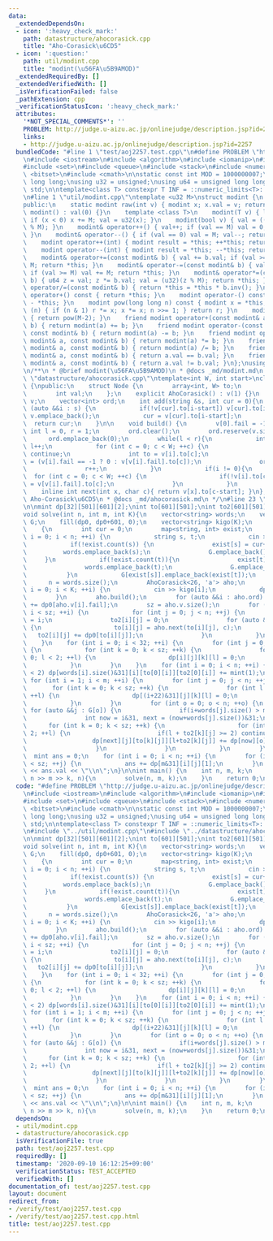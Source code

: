 ```yaml
---
data:
  _extendedDependsOn:
  - icon: ':heavy_check_mark:'
    path: datastructure/ahocorasick.cpp
    title: "Aho-Corasick\u6CD5"
  - icon: ':question:'
    path: util/modint.cpp
    title: "modint(\u56FA\u5B9AMOD)"
  _extendedRequiredBy: []
  _extendedVerifiedWith: []
  _isVerificationFailed: false
  _pathExtension: cpp
  _verificationStatusIcon: ':heavy_check_mark:'
  attributes:
    '*NOT_SPECIAL_COMMENTS*': ''
    PROBLEM: http://judge.u-aizu.ac.jp/onlinejudge/description.jsp?id=2257
    links:
    - http://judge.u-aizu.ac.jp/onlinejudge/description.jsp?id=2257
  bundledCode: "#line 1 \"test/aoj2257.test.cpp\"\n#define PROBLEM \"http://judge.u-aizu.ac.jp/onlinejudge/description.jsp?id=2257\"\
    \n#include <iostream>\n#include <algorithm>\n#include <iomanip>\n#include <map>\n\
    #include <set>\n#include <queue>\n#include <stack>\n#include <numeric>\n#include\
    \ <bitset>\n#include <cmath>\n\nstatic const int MOD = 1000000007;\nusing ll =\
    \ long long;\nusing u32 = unsigned;\nusing u64 = unsigned long long;\nusing namespace\
    \ std;\n\ntemplate<class T> constexpr T INF = ::numeric_limits<T>::max()/32*15+208;\n\
    \n#line 1 \"util/modint.cpp\"\ntemplate <u32 M>\nstruct modint {\n    u32 val;\n\
    public:\n    static modint raw(int v) { modint x; x.val = v; return x; }\n   \
    \ modint() : val(0) {}\n    template <class T>\n    modint(T v) { ll x = (ll)(v%(ll)(M));\
    \ if (x < 0) x += M; val = u32(x); }\n    modint(bool v) { val = ((unsigned int)(v)\
    \ % M); }\n    modint& operator++() { val++; if (val == M) val = 0; return *this;\
    \ }\n    modint& operator--() { if (val == 0) val = M; val--; return *this; }\n\
    \    modint operator++(int) { modint result = *this; ++*this; return result; }\n\
    \    modint operator--(int) { modint result = *this; --*this; return result; }\n\
    \    modint& operator+=(const modint& b) { val += b.val; if (val >= M) val -=\
    \ M; return *this; }\n    modint& operator-=(const modint& b) { val -= b.val;\
    \ if (val >= M) val += M; return *this; }\n    modint& operator*=(const modint&\
    \ b) { u64 z = val; z *= b.val; val = (u32)(z % M); return *this; }\n    modint&\
    \ operator/=(const modint& b) { return *this = *this * b.inv(); }\n    modint\
    \ operator+() const { return *this; }\n    modint operator-() const { return modint()\
    \ - *this; }\n    modint pow(long long n) const { modint x = *this, r = 1; while\
    \ (n) { if (n & 1) r *= x; x *= x; n >>= 1; } return r; }\n    modint inv() const\
    \ { return pow(M-2); }\n    friend modint operator+(const modint& a, const modint&\
    \ b) { return modint(a) += b; }\n    friend modint operator-(const modint& a,\
    \ const modint& b) { return modint(a) -= b; }\n    friend modint operator*(const\
    \ modint& a, const modint& b) { return modint(a) *= b; }\n    friend modint operator/(const\
    \ modint& a, const modint& b) { return modint(a) /= b; }\n    friend bool operator==(const\
    \ modint& a, const modint& b) { return a.val == b.val; }\n    friend bool operator!=(const\
    \ modint& a, const modint& b) { return a.val != b.val; }\n};\nusing mint = modint<MOD>;\n\
    \n/**\n * @brief modint(\u56FA\u5B9AMOD)\n * @docs _md/modint.md\n */\n#line 1\
    \ \"datastructure/ahocorasick.cpp\"\ntemplate<int W, int start>\nclass AhoCorasick\
    \ {\npublic:\n    struct Node {\n        array<int, W> to;\n        int fail;\n\
    \        int val;\n    };\n    explicit AhoCorasick() : v(1) {}\n    vector<Node>\
    \ v;\n    vector<int> ord;\n    int add(string &s, int cur = 0){\n        for\
    \ (auto &&i : s) {\n            if(!v[cur].to[i-start]) v[cur].to[i-start] = v.size(),\
    \ v.emplace_back();\n            cur = v[cur].to[i-start];\n        }\n      \
    \  return cur;\n    }\n\n    void build() {\n        v[0].fail = -1;\n       \
    \ int l = 0, r = 1;\n        ord.clear();\n        ord.reserve(v.size());\n  \
    \      ord.emplace_back(0);\n        while(l < r){\n            int i = ord[l];\
    \ l++;\n            for (int c = 0; c < W; ++c) {\n                if(!v[i].to[c])\
    \ continue;\n                int to = v[i].to[c];\n                v[to].fail\
    \ = (v[i].fail == -1 ? 0 : v[v[i].fail].to[c]);\n                ord.emplace_back(to);\n\
    \                r++;\n            }\n            if(i != 0){\n              \
    \  for (int c = 0; c < W; ++c) {\n                    if(!v[i].to[c]) v[i].to[c]\
    \ = v[v[i].fail].to[c];\n                }\n            }\n        }\n    }\n\
    \    inline int next(int x, char c){ return v[x].to[c-start]; }\n};\n/**\n * @brief\
    \ Aho-Corasick\u6CD5\n * @docs _md/ahocorasick.md\n */\n#line 23 \"test/aoj2257.test.cpp\"\
    \n\nmint dp[32][501][601][2];\nint to[601][501];\nint to2[601][501];\nint dp0[601];\n\
    void solve(int n, int m, int K){\n    vector<string> words;\n    vector<vector<int>>\
    \ G;\n    fill(dp0, dp0+601, 0);\n    vector<string> kigo(K);\n    int sz = 0;\n\
    \    {\n        int cur = 0;\n        map<string, int> exist;\n        for (int\
    \ i = 0; i < n; ++i) {\n            string s, t;\n            cin >> s >> t;\n\
    \            if(!exist.count(s)) {\n                exist[s] = cur++;\n      \
    \          words.emplace_back(s);\n                G.emplace_back();\n       \
    \     }\n            if(!exist.count(t)){\n                exist[t] = cur++;\n\
    \                words.emplace_back(t);\n                G.emplace_back();\n \
    \           }\n            G[exist[s]].emplace_back(exist[t]);\n        }\n  \
    \      n = words.size();\n        AhoCorasick<26, 'a'> aho;\n        for (int\
    \ i = 0; i < K; ++i) {\n            cin >> kigo[i];\n            dp0[aho.add(kigo[i])]++;\n\
    \        }\n        aho.build();\n        for (auto &&i : aho.ord) if(i) dp0[i]\
    \ += dp0[aho.v[i].fail];\n        sz = aho.v.size();\n        for (int i = 0;\
    \ i < sz; ++i) {\n            for (int j = 0; j < n; ++j) {\n                to[i][j]\
    \ = i;\n                to2[i][j] = 0;\n                for (auto &&c : words[j])\
    \ {\n                    to[i][j] = aho.next(to[i][j], c);\n                 \
    \   to2[i][j] += dp0[to[i][j]];\n                }\n            }\n        }\n\
    \    }\n    for (int i = 0; i < 32; ++i) {\n        for (int j = 0; j < n; ++j)\
    \ {\n            for (int k = 0; k < sz; ++k) {\n                for (int l =\
    \ 0; l < 2; ++l) {\n                    dp[i][j][k][l] = 0;\n                }\n\
    \            }\n        }\n    }\n    for (int i = 0; i < n; ++i) {\n        if(to2[0][i]\
    \ < 2) dp[words[i].size()&31][i][to[0][i]][to2[0][i]] += mint(1);\n    }\n   \
    \ for (int i = 1; i < m; ++i) {\n        for (int j = 0; j < n; ++j) {\n     \
    \       for (int k = 0; k < sz; ++k) {\n                for (int l = 0; l < 2;\
    \ ++l) {\n                    dp[(i+22)&31][j][k][l] = 0;\n                }\n\
    \            }\n        }\n        for (int o = 0; o < n; ++o) {\n           \
    \ for (auto &&j : G[o]) {\n                if(i+words[j].size() > m) continue;\n\
    \                int now = i&31, next = (now+words[j].size())&31;\n          \
    \      for (int k = 0; k < sz; ++k) {\n                    for (int l = 0; l <\
    \ 2; ++l) {\n                        if(l + to2[k][j] >= 2) continue;\n      \
    \                  dp[next][j][to[k][j]][l+to2[k][j]] += dp[now][o][k][l];\n \
    \                   }\n                }\n            }\n        }\n    }\n  \
    \  mint ans = 0;\n    for (int i = 0; i < n; ++i) {\n        for (int j = 0; j\
    \ < sz; ++j) {\n            ans += dp[m&31][i][j][1];\n        }\n    }\n    cout\
    \ << ans.val << \"\\n\";\n}\n\nint main() {\n    int n, m, k;\n    while(cin >>\
    \ n >> m >> k, n){\n        solve(n, m, k);\n    }\n    return 0;\n}\n"
  code: "#define PROBLEM \"http://judge.u-aizu.ac.jp/onlinejudge/description.jsp?id=2257\"\
    \n#include <iostream>\n#include <algorithm>\n#include <iomanip>\n#include <map>\n\
    #include <set>\n#include <queue>\n#include <stack>\n#include <numeric>\n#include\
    \ <bitset>\n#include <cmath>\n\nstatic const int MOD = 1000000007;\nusing ll =\
    \ long long;\nusing u32 = unsigned;\nusing u64 = unsigned long long;\nusing namespace\
    \ std;\n\ntemplate<class T> constexpr T INF = ::numeric_limits<T>::max()/32*15+208;\n\
    \n#include \"../util/modint.cpp\"\n#include \"../datastructure/ahocorasick.cpp\"\
    \n\nmint dp[32][501][601][2];\nint to[601][501];\nint to2[601][501];\nint dp0[601];\n\
    void solve(int n, int m, int K){\n    vector<string> words;\n    vector<vector<int>>\
    \ G;\n    fill(dp0, dp0+601, 0);\n    vector<string> kigo(K);\n    int sz = 0;\n\
    \    {\n        int cur = 0;\n        map<string, int> exist;\n        for (int\
    \ i = 0; i < n; ++i) {\n            string s, t;\n            cin >> s >> t;\n\
    \            if(!exist.count(s)) {\n                exist[s] = cur++;\n      \
    \          words.emplace_back(s);\n                G.emplace_back();\n       \
    \     }\n            if(!exist.count(t)){\n                exist[t] = cur++;\n\
    \                words.emplace_back(t);\n                G.emplace_back();\n \
    \           }\n            G[exist[s]].emplace_back(exist[t]);\n        }\n  \
    \      n = words.size();\n        AhoCorasick<26, 'a'> aho;\n        for (int\
    \ i = 0; i < K; ++i) {\n            cin >> kigo[i];\n            dp0[aho.add(kigo[i])]++;\n\
    \        }\n        aho.build();\n        for (auto &&i : aho.ord) if(i) dp0[i]\
    \ += dp0[aho.v[i].fail];\n        sz = aho.v.size();\n        for (int i = 0;\
    \ i < sz; ++i) {\n            for (int j = 0; j < n; ++j) {\n                to[i][j]\
    \ = i;\n                to2[i][j] = 0;\n                for (auto &&c : words[j])\
    \ {\n                    to[i][j] = aho.next(to[i][j], c);\n                 \
    \   to2[i][j] += dp0[to[i][j]];\n                }\n            }\n        }\n\
    \    }\n    for (int i = 0; i < 32; ++i) {\n        for (int j = 0; j < n; ++j)\
    \ {\n            for (int k = 0; k < sz; ++k) {\n                for (int l =\
    \ 0; l < 2; ++l) {\n                    dp[i][j][k][l] = 0;\n                }\n\
    \            }\n        }\n    }\n    for (int i = 0; i < n; ++i) {\n        if(to2[0][i]\
    \ < 2) dp[words[i].size()&31][i][to[0][i]][to2[0][i]] += mint(1);\n    }\n   \
    \ for (int i = 1; i < m; ++i) {\n        for (int j = 0; j < n; ++j) {\n     \
    \       for (int k = 0; k < sz; ++k) {\n                for (int l = 0; l < 2;\
    \ ++l) {\n                    dp[(i+22)&31][j][k][l] = 0;\n                }\n\
    \            }\n        }\n        for (int o = 0; o < n; ++o) {\n           \
    \ for (auto &&j : G[o]) {\n                if(i+words[j].size() > m) continue;\n\
    \                int now = i&31, next = (now+words[j].size())&31;\n          \
    \      for (int k = 0; k < sz; ++k) {\n                    for (int l = 0; l <\
    \ 2; ++l) {\n                        if(l + to2[k][j] >= 2) continue;\n      \
    \                  dp[next][j][to[k][j]][l+to2[k][j]] += dp[now][o][k][l];\n \
    \                   }\n                }\n            }\n        }\n    }\n  \
    \  mint ans = 0;\n    for (int i = 0; i < n; ++i) {\n        for (int j = 0; j\
    \ < sz; ++j) {\n            ans += dp[m&31][i][j][1];\n        }\n    }\n    cout\
    \ << ans.val << \"\\n\";\n}\n\nint main() {\n    int n, m, k;\n    while(cin >>\
    \ n >> m >> k, n){\n        solve(n, m, k);\n    }\n    return 0;\n}"
  dependsOn:
  - util/modint.cpp
  - datastructure/ahocorasick.cpp
  isVerificationFile: true
  path: test/aoj2257.test.cpp
  requiredBy: []
  timestamp: '2020-09-10 16:12:25+09:00'
  verificationStatus: TEST_ACCEPTED
  verifiedWith: []
documentation_of: test/aoj2257.test.cpp
layout: document
redirect_from:
- /verify/test/aoj2257.test.cpp
- /verify/test/aoj2257.test.cpp.html
title: test/aoj2257.test.cpp
---
```

